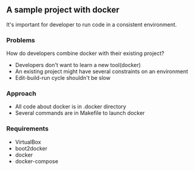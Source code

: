 ## A sample project with docker

It's important for developer to run code in a consistent environment.

### Problems

How do developers combine docker with their existing project?

* Developers don't want to learn a new tool(docker)
* An existing project might have several constraints on an environment
* Edit-build-run cycle shouldn't be slow

### Approach

* All code about docker is in .docker directory
* Several commands are in Makefile to launch docker

### Requirements

* VirtualBox
* boot2docker
* docker
* docker-compose
